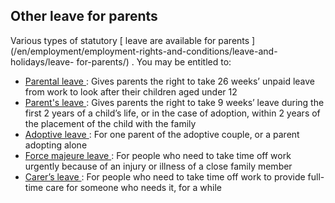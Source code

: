 ##  Other leave for parents

Various types of statutory [ leave are available for parents
](/en/employment/employment-rights-and-conditions/leave-and-holidays/leave-
for-parents/) . You may be entitled to:

  * [ Parental leave ](/en/employment/employment-rights-and-conditions/leave-and-holidays/parental-leave/) : Gives parents the right to take 26 weeks’ unpaid leave from work to look after their children aged under 12 
  * [ Parent's leave ](/en/employment/employment-rights-and-conditions/leave-and-holidays/parents-leave/) : Gives parents the right to take 9 weeks’ leave during the first 2 years of a child’s life, or in the case of adoption, within 2 years of the placement of the child with the family 
  * [ Adoptive leave ](/en/employment/employment-rights-and-conditions/leave-and-holidays/adoptive-leave/) : For one parent of the adoptive couple, or a parent adopting alone 
  * [ Force majeure leave ](/en/employment/employment-rights-and-conditions/leave-and-holidays/types-of-leave-from-work/) : For people who need to take time off work urgently because of an injury or illness of a close family member 
  * [ Carer’s leave ](/en/employment/employment-rights-and-conditions/leave-and-holidays/carers-leave/) : For people who need to take time off work to provide full-time care for someone who needs it, for a while 
